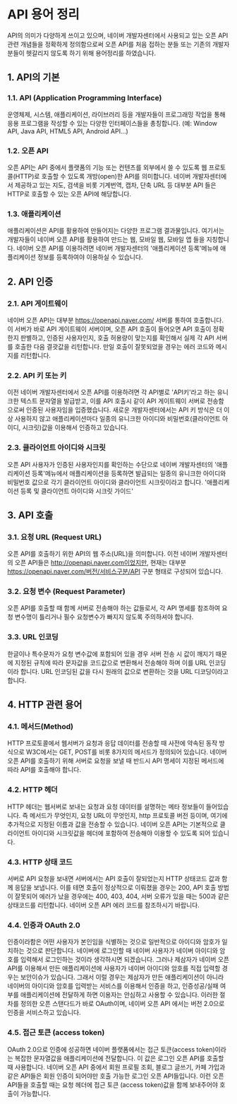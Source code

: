 # API 용어 정리

API의 의미가 다양하게 쓰이고 있으며, 네이버 개발자센터에서 사용되고 있는 오픈 API 관련 개념들을 정확하게 정의함으로써 오픈 API를 처음 접하는 분들 또는 기존의 개발자분들이 헷갈리지 않도록 하기 위해 용어정리를 하였습니다.

## 1. API의 기본
### 1.1. API (Application Programming Interface)
운영체제, 시스템, 애플리케이션, 라이브러리 등을 개발자들이 프로그래밍 작업을 통해 응용 프로그램을 작성할 수 있는 다양한 인터페이스들을 총칭합니다. (예: Window API, Java API, HTML5 API, Android API...)
### 1.2. 오픈 API
오픈 API는 API 중에서 플랫폼의 기능 또는 컨텐츠를 외부에서 쓸 수 있도록 웹 프로토콜(HTTP)로 호출할 수 있도록 개방(open)한 API를 의미합니다. 네이버 개발자센터에서 제공하고 있는 지도, 검색을 비롯 기계번역, 캡차, 단축 URL 등 대부분 API 들은 HTTP로 호출할 수 있는 오픈 API에 해당합니다.
### 1.3. 애플리케이션
애플리케이션은 API를 활용하여 만들어지는 다양한 프로그램 결과물입니다. 여기서는 개발자들이 네이버 오픈 API를 활용하여 만드는 웹, 모바일 웹, 모바일 앱 들을 지칭합니다. 네이버 오픈 API를 이용하려면 네이버 개발자센터의 '애플리케이션 등록'메뉴에 애플리케이션 정보를 등록하여야 이용하실 수 있습니다.
## 2. API 인증
### 2.1. API 게이트웨이
네이버 오픈 API는 대부분 https://openapi.naver.com/ 서버를 통하여 호출합니다. 이 서버가 바로 API 게이트웨이 서버이며, 오픈 API 호출이 들어오면 API 호출이 정확한지 판별하고, 인증된 사용자인지, 호출 허용량이 맞는지를 확인해서 실제 각 API 서버를 호출한 다음 결괏값을 리턴합니다. 만일 호출이 잘못되었을 경우는 에러 코드와 메시지를 리턴합니다.
### 2.2. API 키 또는 키
이전 네이버 개발자센터에서 오픈 API를 이용하려면 각 API별로 'API키'라고 하는 유니크한 텍스트 문자열을 발급받고, 이를 API 호출시 같이 API 게이트웨이 서버로 전송함으로써 인증된 사용자임을 입증했습니다. 새로운 개발자센터에서는 API 키 방식은 더 이상 사용하지 않고 애플리케이션마다 일종의 유니크한 아이디와 비밀번호(클라이언트 아이디, 시크릿)값을 이용해서 인증하고 있습니다.
### 2.3. 클라이언트 아이디와 시크릿
오픈 API 사용자가 인증된 사용자인지를 확인하는 수단으로 네이버 개발자센터의 '애플리케이션 등록'메뉴에서 애플리케이션을 등록하면 발급되는 일종의 유니크한 아이디와 비밀번호 값으로 각기 클라이언트 아이디와 클라이언트 시크릿이라고 합니다. '애플리케이션 등록 및 클라이언트 아이디와 시크릿 가이드'
## 3. API 호출
### 3.1. 요청 URL (Request URL)
오픈 API를 호출하기 위한 API의 웹 주소(URL)을 의미합니다. 이전 네이버 개발자센터의 오픈 API들은 http://openapi.naver.com이었지만, 현재는 대부분 https://openapi.naver.com/버전/서비스구분/API 구분 형태로 구성되어 있습니다.
### 3.2. 요청 변수 (Request Parameter)
오픈 API를 호출할 때 함께 서버로 전송해야 하는 값들로서, 각 API 명세를 참조하여 요청 변수명이 틀리거나 필수 요청변수가 빠지지 않도록 주의하셔야 합니다.
### 3.3. URL 인코딩
한글이나 특수문자가 요청 변수값에 포함되어 있을 경우 서버 전송 시 값이 깨지기 때문에 지정된 규칙에 따라 문자값을 코드값으로 변환해서 전송해야 하며 이를 URL 인코딩이라 합니다. URL 인코딩된 값을 다시 원래의 값으로 변환하는 것을 URL 디코딩이라고 합니다.
## 4. HTTP 관련 용어
### 4.1. 메서드(Method)
HTTP 프로토콜에서 웹서버가 요청과 응답 데이터를 전송할 때 사전에 약속된 동작 방식으로 W3C에서는 GET, POST를 비롯 8가지의 메서드가 정의되어 있습니다. 네이버 오픈 API를 호출하기 위해 서버로 요청을 보낼 때 반드시 API 명세이 지정된 메서드에 따라 API를 호출해야 합니다.
### 4.2. HTTP 헤더
HTTP 헤더는 웹서버로 보내는 요청과 요청 데이터를 설명하는 메타 정보들이 들어있습니다. 즉 메서드가 무엇인지, 요청 URL이 무엇인지, http 프로토콜 버전 등이며, 여기에 추가적으로 지정된 이름과 값을 전송할 수 있습니다. 네이버 오픈 API는 기본적으로 클라이언트 아이디와 시크릿값을 헤더에 포함하여 전송해야 이용할 수 있도록 되어 있습니다.  
### 4.3. HTTP 상태 코드
서버로 API 요청을 보내면 서버에서는 API 호출이 잘되었는지 HTTP 상태코드 값과 함께 응답을 보냅니다. 이를 테면 호출이 정상적으로 이뤄졌을 경우는 200, API 호출 방법이 잘못되어 에러가 났을 경우에는 400, 403, 404, 서버 오류가 있을 때는 500과 같은 상태코드를 리턴합니다. 네이버 오픈 API 에러 코드를 참조하시기 바랍니다.  
### 4.4. 인증과 OAuth 2.0
인증이라함은 어떤 사용자가 본인임을 식별하는 것으로 일반적으로 아이디와 암호가 일치하는 것으로 판단합니다. 네이버에 로그인할 때 네이버 사용자가 네이버 아이디와 암호를 입력해서 로그인하는 것이라 생각하시면 되겠습니다. 그러나 제삼자가 네이버 오픈 API를 이용해서 만든 애플리케이션에 사용자가 네이버 아이디와 암호를 직접 입력할 경우는 보안이슈가 있습니다. 그래서 이럴 경우는 제삼자가 만든 애플리케이션이 아니라 네이버의 아이디와 암호를 입력받는 서비스를 이용해서 인증을 하고, 인증성공/실패 여부를 애플리케이션에 전달하게 하면 이용자는 안심하고 사용할 수 있습니다. 이러한 절차를 정의한 오픈 스탠다드가 바로 OAuth이며, 네이버 오픈 API 에서는 버전 2.0으로 인증을 서비스하고 있습니다.
### 4.5. 접근 토큰 (access token)
OAuth 2.0으로 인증에 성공하면 네이버 플랫폼에서는 접근 토큰(access token)이라는 복잡한 문자열값을 애플리케이션에 전달합니다. 이 값은 로그인 오픈 API를 호출할 때 사용합니다. 네이버 오픈 API 중에서 회원 프로필 조회, 블로그 글쓰기, 카페 가입과 같은 API들은 회원 인증이 되어야만 호출 가능한 로그인 오픈 API들입니다. 이런 오픈 API들을 호출할 때는 요청 헤더에 접근 토큰 (access token)값을 함께 보내주어야 호출이 가능합니다.  
